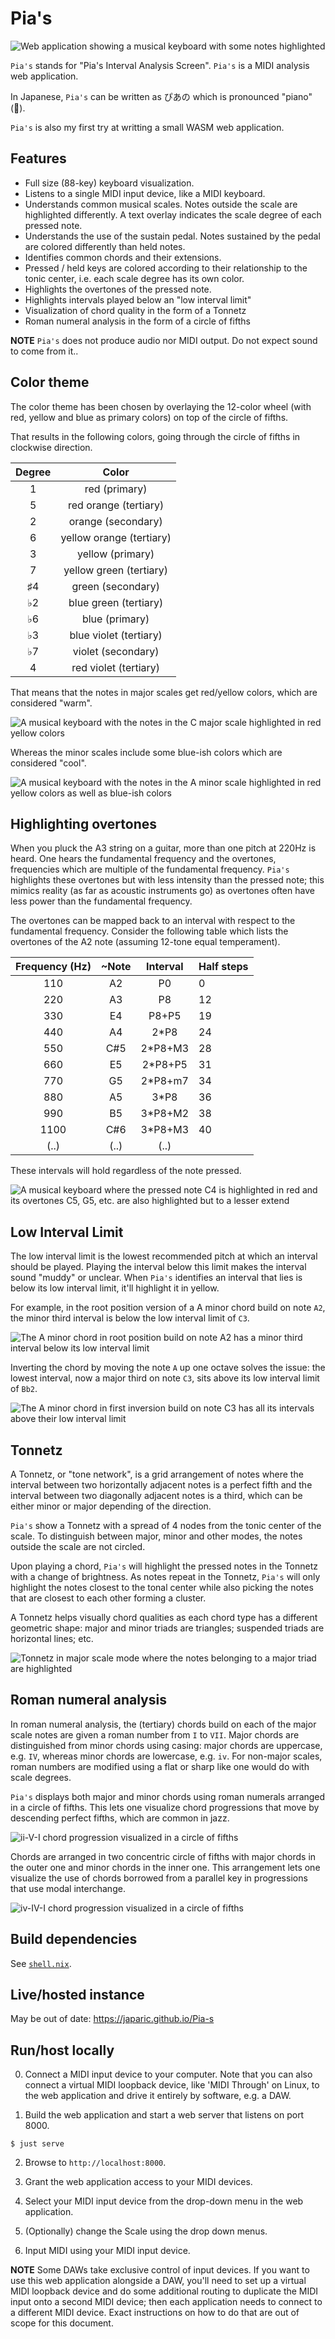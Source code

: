 # Pia's

![Web application showing a musical keyboard with some notes highlighted](./images/screenshot.png)

`Pia's` stands for "Pia's Interval Analysis Screen". `Pia's` is a MIDI analysis web application. 

In Japanese, `Pia's` can be written as ぴあの which is pronounced "piano" (🎹).

`Pia's` is also my first try at writting a small WASM web application.

## Features

- Full size (88-key) keyboard visualization.
- Listens to a single MIDI input device, like a MIDI keyboard.
- Understands common musical scales. Notes outside the scale are highlighted differently. A text overlay indicates the scale degree of each pressed note.
- Understands the use of the sustain pedal. Notes sustained by the pedal are colored differently than held notes.
- Identifies common chords and their extensions.
- Pressed / held keys are colored according to their relationship to the tonic center, i.e. each scale degree has its own color.
- Highlights the overtones of the pressed note.
- Highlights intervals played below an "low interval limit"
- Visualization of chord quality in the form of a Tonnetz
- Roman numeral analysis in the form of a circle of fifths

**NOTE** `Pia's` does not produce audio nor MIDI output. Do not expect sound to come from it..

## Color theme

The color theme has been chosen by overlaying the 12-color wheel (with red, yellow and blue as primary colors) on top of the circle of fifths.

That results in the following colors, going through the circle of fifths in clockwise direction.

| Degree | Color                    |
|:------:|:------------------------:|
| 1      | red (primary)            |
| 5      | red orange (tertiary)    |
| 2      | orange (secondary)       |
| 6      | yellow orange (tertiary) |
| 3      | yellow (primary)         |
| 7      | yellow green (tertiary)  |
| ♯4     | green (secondary)        |
| ♭2     | blue green (tertiary)    |
| ♭6     | blue (primary)           |
| ♭3     | blue violet (tertiary)   |
| ♭7     | violet (secondary)       |
| 4      | red violet (tertiary)    |

That means that the notes in major scales get red/yellow colors, which are considered "warm".

![A musical keyboard with the notes in the C major scale highlighted in red yellow colors](./images/major-scale.png)

Whereas the minor scales include some blue-ish colors which are considered "cool".

![A musical keyboard with the notes in the A minor scale highlighted in red yellow colors as well as blue-ish colors](./images/minor-scale.png)

## Highlighting overtones

When you pluck the A3 string on a guitar, more than one pitch at 220Hz is heard.
One hears the fundamental frequency and the overtones, frequencies which are multiple of the fundamental frequency.
`Pia's` highlights these overtones but with less intensity than the pressed note;
this mimics reality (as far as acoustic instruments go) as overtones often have less power than the fundamental frequency.

The overtones can be mapped back to an interval with respect to the fundamental frequency.
Consider the following table which lists the overtones of the A2 note (assuming 12-tone equal temperament).

| Frequency (Hz) | ~Note | Interval | Half steps |
|:--------------:|:-----:|:--------:|------------|
| 110            | A2    | P0       | 0          |
| 220            | A3    | P8       | 12         |
| 330            | E4    | P8+P5    | 19         |
| 440            | A4    | 2*P8     | 24         |
| 550            | C#5   | 2*P8+M3  | 28         |
| 660            | E5    | 2*P8+P5  | 31         |
| 770            | G5    | 2*P8+m7  | 34         |
| 880            | A5    | 3*P8     | 36         |
| 990            | B5    | 3*P8+M2  | 38         |
| 1100           | C#6   | 3*P8+M3  | 40         |
| (..)           | (..)  | (..)     |            |
 
These intervals will hold regardless of the note pressed.

![A musical keyboard where the pressed note C4 is highlighted in red and its overtones C5, G5, etc. are also highlighted but to a lesser extend](./images/overtones.png)

## Low Interval Limit

The low interval limit is the lowest recommended pitch at which an interval should be played.
Playing the interval below this limit makes the interval sound "muddy" or unclear.
When `Pia's` identifies an interval that lies is below its low interval limit, it'll highlight it in yellow.

For example, in the root position version of a A minor chord build on note `A2`, the minor third interval is below the low interval limit of `C3`. 

![The A minor chord in root position build on note A2 has a minor third interval below its low interval limit](./images/below-low-interval-limit.png)

Inverting the chord by moving the note `A` up one octave solves the issue: the lowest interval, now a major third on note `C3`, sits above its low interval limit of `Bb2`.

![The A minor chord in first inversion build on note C3 has all its intervals above their low interval limit](./images/above-low-interval-limit.png)

## Tonnetz

A Tonnetz, or "tone network", is a grid arrangement of notes where the interval between two horizontally adjacent notes is a perfect fifth and the interval between two diagonally adjacent notes is a third, which can be either minor or major depending of the direction.

`Pia's` show a Tonnetz with a spread of 4 nodes from the tonic center of the scale.
To distinguish between major, minor and other modes, the notes outside the scale are not circled.

Upon playing a chord, `Pia's` will highlight the pressed notes in the Tonnetz with a change of brightness.
As notes repeat in the Tonnetz, `Pia's` will only highlight the notes closest to the tonal center while also picking the notes that are closest to each other forming a cluster.

A Tonnetz helps visually chord qualities as each chord type has a different geometric shape: major and minor triads are triangles; suspended triads are horizontal lines; etc.

![Tonnetz in major scale mode where the notes belonging to a major triad are highlighted](./images/tonnetz-major-scale.png)

## Roman numeral analysis

In roman numeral analysis, the (tertiary) chords build on each of the major scale notes are given a roman number from `I` to `VII`. 
Major chords are distinguished from minor chords using casing: major chords are uppercase, e.g. `IV`, whereas minor chords are lowercase, e.g. `iv`.
For non-major scales, roman numbers are modified using a flat or sharp like one would do with scale degrees.

`Pia's` displays both major and minor chords using roman numerals arranged in a circle of fifths.
This lets one visualize chord progressions that move by descending perfect fifths, which are common in jazz.

![ii-V-I chord progression visualized in a circle of fifths](./images/cof-2-5-1.gif)

Chords are arranged in two concentric circle of fifths with major chords in the outer one and minor chords in the inner one.
This arrangement lets one visualize the use of chords borrowed from a parallel key in progressions that use modal interchange.

![iv-IV-I chord progression visualized in a circle of fifths](./images/cof-modal-interchange.gif)

## Build dependencies

See [`shell.nix`](./shell.nix).

## Live/hosted instance

May be out of date: https://japaric.github.io/Pia-s

## Run/host locally

0. Connect a MIDI input device to your computer. Note that you can also connect a virtual MIDI loopback device, like 'MIDI Through' on Linux, to the web application and drive it entirely by software, e.g. a DAW.

1. Build the web application and start a web server that listens on port 8000.

``` console
$ just serve
```

2. Browse to `http://localhost:8000`.

3. Grant the web application access to your MIDI devices.

4. Select your MIDI input device from the drop-down menu in the web application.

5. (Optionally) change the Scale using the drop down menus.

6. Input MIDI using your MIDI input device.

**NOTE** Some DAWs take exclusive control of input devices. If you want to use this web application alongside a DAW, you'll need to set up a virtual MIDI loopback device and do some additional routing to duplicate the MIDI input onto a second MIDI device; then each application needs to connect to a different MIDI device. Exact instructions on how to do that are out of scope for this document.
